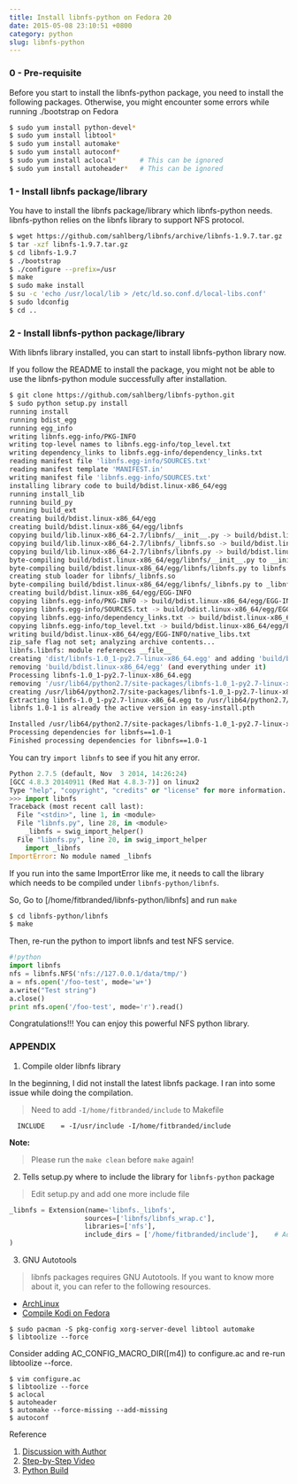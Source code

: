```yaml
---
title: Install libnfs-python on Fedora 20
date: 2015-05-08 23:10:51 +0800
category: python
slug: libnfs-python
---
```


### 0 - Pre-requisite

Before you start to install the libnfs-python package, you need to install the following packages. Otherwise, you might encounter some errors while running ./bootstrap on Fedora

```bash 
$ sudo yum install python-devel*
$ sudo yum install libtool*
$ sudo yum install automake*
$ sudo yum install autoconf*
$ sudo yum install aclocal*      # This can be ignored
$ sudo yum install autoheader*   # This can be ignored
```

### 1 - Install libnfs package/library

You have to install the libnfs package/library which libnfs-python needs.
libnfs-python relies on the libnfs library to support NFS protocol.

```bash
$ wget https://github.com/sahlberg/libnfs/archive/libnfs-1.9.7.tar.gz
$ tar -xzf libnfs-1.9.7.tar.gz
$ cd libnfs-1.9.7
$ ./bootstrap
$ ./configure --prefix=/usr
$ make
$ sudo make install
$ su -c 'echo /usr/local/lib > /etc/ld.so.conf.d/local-libs.conf'
$ sudo ldconfig
$ cd ..
```

### 2 - Install libnfs-python package/library

With libnfs library installed, you can start to install libnfs-python library now.    

If you follow the README to install the package, you might not be able to use the libnfs-python module successfully after installation. 

```bash
$ git clone https://github.com/sahlberg/libnfs-python.git
$ sudo python setup.py install
running install
running bdist_egg
running egg_info
writing libnfs.egg-info/PKG-INFO
writing top-level names to libnfs.egg-info/top_level.txt
writing dependency_links to libnfs.egg-info/dependency_links.txt
reading manifest file 'libnfs.egg-info/SOURCES.txt'
reading manifest template 'MANIFEST.in'
writing manifest file 'libnfs.egg-info/SOURCES.txt'
installing library code to build/bdist.linux-x86_64/egg
running install_lib
running build_py
running build_ext
creating build/bdist.linux-x86_64/egg
creating build/bdist.linux-x86_64/egg/libnfs
copying build/lib.linux-x86_64-2.7/libnfs/__init__.py -> build/bdist.linux-x86_64/egg/libnfs
copying build/lib.linux-x86_64-2.7/libnfs/_libnfs.so -> build/bdist.linux-x86_64/egg/libnfs
copying build/lib.linux-x86_64-2.7/libnfs/libnfs.py -> build/bdist.linux-x86_64/egg/libnfs
byte-compiling build/bdist.linux-x86_64/egg/libnfs/__init__.py to __init__.pyc
byte-compiling build/bdist.linux-x86_64/egg/libnfs/libnfs.py to libnfs.pyc
creating stub loader for libnfs/_libnfs.so
byte-compiling build/bdist.linux-x86_64/egg/libnfs/_libnfs.py to _libnfs.pyc
creating build/bdist.linux-x86_64/egg/EGG-INFO
copying libnfs.egg-info/PKG-INFO -> build/bdist.linux-x86_64/egg/EGG-INFO
copying libnfs.egg-info/SOURCES.txt -> build/bdist.linux-x86_64/egg/EGG-INFO
copying libnfs.egg-info/dependency_links.txt -> build/bdist.linux-x86_64/egg/EGG-INFO
copying libnfs.egg-info/top_level.txt -> build/bdist.linux-x86_64/egg/EGG-INFO
writing build/bdist.linux-x86_64/egg/EGG-INFO/native_libs.txt
zip_safe flag not set; analyzing archive contents...
libnfs.libnfs: module references __file__
creating 'dist/libnfs-1.0_1-py2.7-linux-x86_64.egg' and adding 'build/bdist.linux-x86_64/egg' to it
removing 'build/bdist.linux-x86_64/egg' (and everything under it)
Processing libnfs-1.0_1-py2.7-linux-x86_64.egg
removing '/usr/lib64/python2.7/site-packages/libnfs-1.0_1-py2.7-linux-x86_64.egg' (and everything under it)
creating /usr/lib64/python2.7/site-packages/libnfs-1.0_1-py2.7-linux-x86_64.egg
Extracting libnfs-1.0_1-py2.7-linux-x86_64.egg to /usr/lib64/python2.7/site-packages
libnfs 1.0-1 is already the active version in easy-install.pth

Installed /usr/lib64/python2.7/site-packages/libnfs-1.0_1-py2.7-linux-x86_64.egg
Processing dependencies for libnfs==1.0-1
Finished processing dependencies for libnfs==1.0-1
```

You can try `import libnfs` to see if you hit any error.

```python
Python 2.7.5 (default, Nov  3 2014, 14:26:24)
[GCC 4.8.3 20140911 (Red Hat 4.8.3-7)] on linux2
Type "help", "copyright", "credits" or "license" for more information.
>>> import libnfs
Traceback (most recent call last):
  File "<stdin>", line 1, in <module>
  File "libnfs.py", line 28, in <module>
    _libnfs = swig_import_helper()
  File "libnfs.py", line 20, in swig_import_helper
    import _libnfs
ImportError: No module named _libnfs
```

If you run into the same ImportError like me, it needs to call the library which needs to be compiled under `libnfs-python/libnfs`.    

So, Go to [/home/fitbranded/libnfs-python/libnfs] and run `make`   


```bash
$ cd libnfs-python/libnfs
$ make
```

Then, re-run the python to import libnfs and test NFS service.

```python
#!python
import libnfs
nfs = libnfs.NFS('nfs://127.0.0.1/data/tmp/')
a = nfs.open('/foo-test', mode='w+')
a.write("Test string")
a.close()
print nfs.open('/foo-test', mode='r').read()
```

Congratulations!!! You can enjoy this powerful NFS python library.

### APPENDIX

1) Compile older libnfs library

  In the beginning, I did not install the latest libnfs package. I ran into some issue while doing the compilation. 
  
> Need to add `-I/home/fitbranded/include` to Makefile

```make
  INCLUDE    = -I/usr/include -I/home/fitbranded/include
```

**Note:**   
> Please run the `make clean` before `make` again!  

2) Tells setup.py where to include the library for `libnfs-python` package

> Edit setup.py and add one more include file

```python
_libnfs = Extension(name='libnfs._libnfs',
                   sources=['libnfs/libnfs_wrap.c'],
                   libraries=['nfs'],
                   include_dirs = ['/home/fitbranded/include'],    # Add this one
)
```

3) GNU Autotools

> libnfs packages requires GNU Autotools. If you want to know more about it, you can refer to the following resources.
   
- [ArchLinux](https://bbs.archlinux.org/viewtopic.php?id=161452)    
- [Compile Kodi on Fedora](http://kodi.wiki/view/HOW-TO:Compile_Kodi_for_Linux_on_Fedora_Red_Hat_Enterprise_Linux_CentOS)

```
$ sudo pacman -S pkg-config xorg-server-devel libtool automake
$ libtoolize --force
```
Consider adding AC_CONFIG_MACRO_DIR([m4]) to configure.ac and re-run libtoolize --force.    
```
$ vim configure.ac
$ libtoolize --force
$ aclocal
$ autoheader
$ automake --force-missing --add-missing
$ autoconf
```

Reference    
1) [Discussion with Author](https://github.com/sahlberg/libnfs-python/issues/1)    
2) [Step-by-Step Video](https://asciinema.org/a/19474)   
3) [Python Build](https://docs.python.org/2/extending/building.html)
